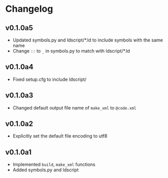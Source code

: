 # Changelog
## v0.1.0a5
- Updated symbols.py and ldscript/\*.ld to include symbols with the same name
- Change `::` to `_` in symbols.py to match with ldscript/\*.ld
## v0.1.0a4
- Fixed setup.cfg to include ldscript/
## v0.1.0a3
- Changed default output file name of `make_xml` to `@code.xml`
## v0.1.0a2
- Explicitly set the default file encoding to utf8
## v0.1.0a1
- Implemented `build`, `make_xml` functions
- Added symbols.py and ldscript
